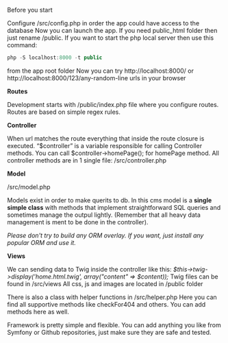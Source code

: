 Before you start

Configure /src/config.php in order the app could have access to the database
Now you can launch the app. If you need public_html folder then just rename /public. If you want to start the php local server then use this command: 
```javascript
php -S localhost:8000 -t public
```
from the app root folder
Now you can try http://localhost:8000/ or http://localhost:8000/123/any-random-line urls in your browser

**Routes**

Development starts with /public/index.php file where you configure routes. Routes are based on simple regex rules. 

**Controller**

When url matches the route everything that inside the route closure is executed. “$controller” is a variable responsible for calling Controller methods.
You can call $controller->homePage(); for homePage method. All controller methods are in 1 single file: /src/controller.php

**Model**

/src/model.php

Models exist in order to make querits to db. In this cms model is a **single simple class** with methods that implement straightforward SQL queries and sometimes manage the outpul lightly. (Remember that all heavy data management is ment to be done in the controller). 

*Please don't try to build any ORM overlay. If you want, just install any popular ORM and use it.*


**Views**

We can sending data to Twig inside the controller like this:
*$this->twig->display('home.html.twig', array("content" => $content));*
Twig files can be found in /src/views
All css, js and images are located in /public folder

There is also a class with helper functions in /src/helper.php
Here you can find all supportive methods like checkFor404 and others. You can add methods here as well. 

Framework is pretty simple and flexible. You can add anything you like from Symfony or Github repositories, just make sure they are safe and tested.
